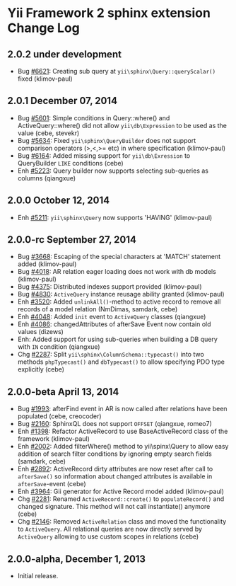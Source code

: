 Yii Framework 2 sphinx extension Change Log
===========================================

2.0.2 under development
-----------------------

- Bug [#6621](https://github.com/yiisoft/yii2/issues/6621): Creating sub query at `yii\sphinx\Query::queryScalar()` fixed (klimov-paul)


2.0.1 December 07, 2014
-----------------------

- Bug [#5601](https://github.com/yiisoft/yii2/issues/5601): Simple conditions in Query::where() and ActiveQuery::where() did not allow `yii\db\Expression` to be used as the value (cebe, stevekr)
- Bug [#5634](https://github.com/yiisoft/yii2/issues/5634): Fixed `yii\sphinx\QueryBuilder` does not support comparison operators (>,<,>= etc) in where specification (klimov-paul)
- Bug [#6164](https://github.com/yiisoft/yii2/issues/6164): Added missing support for `yii\db\Exression` to QueryBuilder `LIKE` conditions (cebe)
- Enh [#5223](https://github.com/yiisoft/yii2/issues/5223): Query builder now supports selecting sub-queries as columns (qiangxue)


2.0.0 October 12, 2014
----------------------

- Enh [#5211](https://github.com/yiisoft/yii2/issues/5211): `yii\sphinx\Query` now supports 'HAVING' (klimov-paul)


2.0.0-rc September 27, 2014
---------------------------

- Bug [#3668](https://github.com/yiisoft/yii2/issues/3668): Escaping of the special characters at 'MATCH' statement added (klimov-paul)
- Bug [#4018](https://github.com/yiisoft/yii2/issues/4018): AR relation eager loading does not work with db models (klimov-paul)
- Bug [#4375](https://github.com/yiisoft/yii2/issues/4375): Distributed indexes support provided (klimov-paul)
- Bug [#4830](https://github.com/yiisoft/yii2/issues/4830): `ActiveQuery` instance reusage ability granted (klimov-paul)
- Enh [#3520](https://github.com/yiisoft/yii2/issues/3520): Added `unlinkAll()`-method to active record to remove all records of a model relation (NmDimas, samdark, cebe)
- Enh [#4048](https://github.com/yiisoft/yii2/issues/4048): Added `init` event to `ActiveQuery` classes (qiangxue)
- Enh [#4086](https://github.com/yiisoft/yii2/issues/4086): changedAttributes of afterSave Event now contain old values (dizews)
- Enh: Added support for using sub-queries when building a DB query with `IN` condition (qiangxue)
- Chg [#2287](https://github.com/yiisoft/yii2/issues/2287): Split `yii\sphinx\ColumnSchema::typecast()` into two methods `phpTypecast()` and `dbTypecast()` to allow specifying PDO type explicitly (cebe)


2.0.0-beta April 13, 2014
-------------------------

- Bug [#1993](https://github.com/yiisoft/yii2/issues/1993): afterFind event in AR is now called after relations have been populated (cebe, creocoder)
- Bug [#2160](https://github.com/yiisoft/yii2/issues/2160): SphinxQL does not support `OFFSET` (qiangxue, romeo7)
- Enh [#1398](https://github.com/yiisoft/yii2/issues/1398): Refactor ActiveRecord to use BaseActiveRecord class of the framework (klimov-paul)
- Enh [#2002](https://github.com/yiisoft/yii2/issues/2002): Added filterWhere() method to yii\spinx\Query to allow easy addition of search filter conditions by ignoring empty search fields (samdark, cebe)
- Enh [#2892](https://github.com/yiisoft/yii2/issues/2892): ActiveRecord dirty attributes are now reset after call to `afterSave()` so information about changed attributes is available in `afterSave`-event (cebe)
- Enh [#3964](https://github.com/yiisoft/yii2/issues/3964): Gii generator for Active Record model added (klimov-paul)
- Chg [#2281](https://github.com/yiisoft/yii2/issues/2281): Renamed `ActiveRecord::create()` to `populateRecord()` and changed signature. This method will not call instantiate() anymore (cebe)
- Chg [#2146](https://github.com/yiisoft/yii2/issues/2146): Removed `ActiveRelation` class and moved the functionality to `ActiveQuery`.
             All relational queries are now directly served by `ActiveQuery` allowing to use
             custom scopes in relations (cebe)


2.0.0-alpha, December 1, 2013
-----------------------------

- Initial release.
